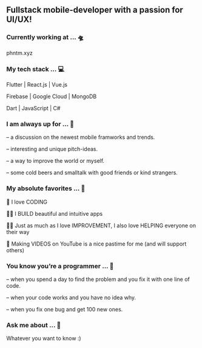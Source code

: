 ## Fullstack mobile-developer with a passion for UI/UX!

### Currently working at ... 🛸
phntm.xyz

### My tech stack ... 💻
Flutter | React.js | Vue.js

Firebase | Google Cloud | MongoDB

Dart | JavaScript | C#

### I am always up for ... 🍻
– a discussion on the newest mobile framworks and trends.

– interesting and unique pitch-ideas.

– a way to improve the world or myself.

– some cold beers and smalltalk with good friends or kind strangers.

### My absolute favorites ... 🐰
🦄 I love CODING  

👨‍💻 I BUILD beautiful and intuitive apps  

👨‍🏫 Just as much as I love IMPROVEMENT, I also love HELPING everyone on their way  

🎥 Making VIDEOS on YouTube is a nice pastime for me (and will support others)

### You know you’re a programmer ... 🚀
– when you spend a day to find the problem and you fix it with one line of code.

– when your code works and you have no idea why.

– when you fix one bug and get 100 new ones.

### Ask me about ... 💭
Whatever you want to know :)   


